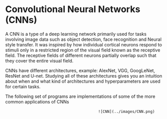 # Convolutional Neural Networks (CNNs)
A CNN is a type of a  deep learning network primarily used for tasks involving image data such as object detection, face recognition and Neural style transfer. It was inspired by how individual cortical neurons respond to stimuli only in a restricted region of the visual field known as the receptive field. The receptive fields of different neurons partially overlap such that they cover the entire visual field.

CNNs have different architectures, example: AlexNet, VGG, GoogLeNet, ResNet and U-net. Studying all of these architectures gives you an intuition about when and what kind of architectures and hyperparameters are used for certain tasks. 

The following set of programs are implementations of some of the more common applications of CNNs

                                             
                                             ![CNN](../images/CNN.png)
